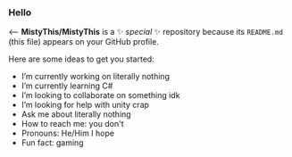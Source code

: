### Hello 


<-- **MistyThis/MistyThis** is a ✨ _special_ ✨ repository because its `README.md` (this file) appears on your GitHub profile. 

Here are some ideas to get you started:

- I’m currently working on literally nothing
- I’m currently learning C# 
- I’m looking to collaborate on something idk
- I’m looking for help with unity crap
- Ask me about literally nothing
- How to reach me: you don't
- Pronouns: He/Him I hope
- Fun fact: gaming

